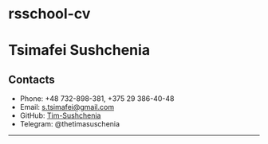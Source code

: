 # rsschool-cv
# Tsimafei Sushchenia

## **Contacts**

* Phone: +48 732-898-381, +375 29 386-40-48
* Email: s.tsimafei@gmail.com
* GitHub: [Tim-Sushchenia](https://github.com/Tim-Sushchenia)
* Telegram: @thetimasuschenia

---